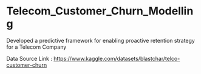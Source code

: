 # Telecom_Customer_Churn_Modelling
Developed a predictive framework for enabling proactive retention strategy for a Telecom Company

Data Source Link : https://www.kaggle.com/datasets/blastchar/telco-customer-churn

